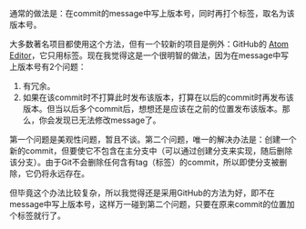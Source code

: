 <script type="application/ld+json">
{
    "@context": "http://schema.org/",
    "@type": "CreativeWork",
    "headline": "对于Git仓库，发布新版本时，该在哪标上版本号",
    "dateCreated": "2016-12-12T03:39+08:00"
}
</script>

通常的做法是：在commit的message中写上版本号，同时再打个标签，取名为该版本号。

大多数著名项目都使用这个方法，但有一个较新的项目是例外：GitHub的 [Atom Editor](https://github.com/atom/atom)，它只用标签。现在我觉得这是一个很明智的做法，因为在message中写上版本号有2个问题：

1. 有冗余。
2. 如果在该commit时不打算此时发布该版本，打算在以后的commit时再发布该版本。但当以后多个commit后，想想还是应该在之前的位置发布该版本。那么，你会发现已无法修改message了。

第一个问题是美观性问题，暂且不谈。第二个问题，唯一的解决办法是：创建一个新的commit，但要使它不包含在主分支中（可以通过创建分支来实现，随后删除该分支）。由于Git不会删除任何含有tag（标签）的commit，所以即使分支被删除，它仍将永远存在。

但毕竟这个办法比较复杂，所以我觉得还是采用GitHub的方法为好，即不在message中写上版本号，这样万一碰到第二个问题，只要在原来commit的位置加个标签就行了。
